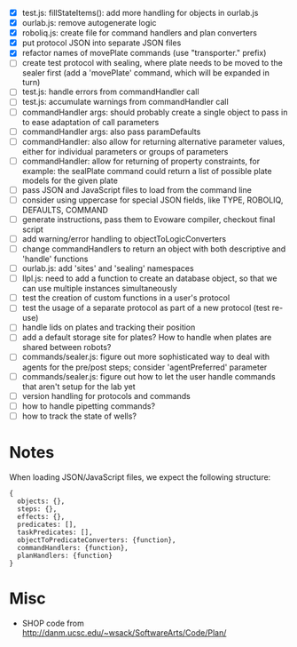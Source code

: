 - [x] test.js: fillStateItems(): add more handling for objects in ourlab.js
- [x] ourlab.js: remove autogenerate logic
- [x] roboliq.js: create file for command handlers and plan converters
- [x] put protocol JSON into separate JSON files
- [x] refactor names of movePlate commands (use "transporter." prefix)
- [ ] create test protocol with sealing, where plate needs to be moved to the sealer first (add a 'movePlate' command, which will be expanded in turn)
- [ ] test.js: handle errors from commandHandler call
- [ ] test.js: accumulate warnings from commandHandler call
- [ ] commandHandler args: should probably create a single object to pass in to ease adaptation of call parameters
- [ ] commandHandler args: also pass paramDefaults
- [ ] commandHandler: also allow for returning alternative parameter values, either for individual parameters or groups of parameters
- [ ] commandHandler: allow for returning of property constraints, for example: the sealPlate command could return a list of possible plate models for the given plate
- [ ] pass JSON and JavaScript files to load from the command line
- [ ] consider using uppercase for special JSON fields, like TYPE, ROBOLIQ, DEFAULTS, COMMAND
- [ ] generate instructions, pass them to Evoware compiler, checkout final script
- [ ] add warning/error handling to objectToLogicConverters
- [ ] change commandHandlers to return an object with both descriptive and 'handle' functions
- [ ] ourlab.js: add 'sites' and 'sealing' namespaces
- [ ] llpl.js: need to add a function to create an database object, so that we can use multiple instances simultaneously
- [ ] test the creation of custom functions in a user's protocol
- [ ] test the usage of a separate protocol as part of a new protocol (test re-use)
- [ ] handle lids on plates and tracking their position
- [ ] add a default storage site for plates?  How to handle when plates are shared between robots?
- [ ] commands/sealer.js: figure out more sophisticated way to deal with agents for the pre/post steps; consider 'agentPreferred' parameter
- [ ] commands/sealer.js: figure out how to let the user handle commands that aren't setup for the lab yet
- [ ] version handling for protocols and commands
- [ ] how to handle pipetting commands?
- [ ] how to track the state of wells?

# Notes

When loading JSON/JavaScript files, we expect the following structure:

    {
      objects: {},
      steps: {},
      effects: {},
      predicates: [],
      taskPredicates: [],
      objectToPredicateConverters: {function},
      commandHandlers: {function},
      planHandlers: {function}
    }

# Misc

- SHOP code from http://danm.ucsc.edu/~wsack/SoftwareArts/Code/Plan/
